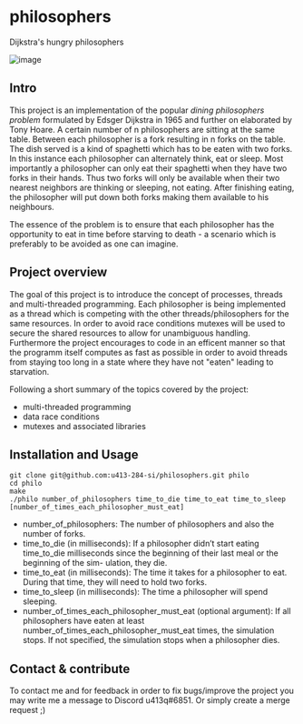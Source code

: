 # philosophers
Dijkstra's hungry philosophers

![image](https://github.com/u413-284-si/philosophers/assets/66411482/50c2798b-31bc-4b23-a8af-585fa3f37d28)

## Intro
This project is an implementation of the popular *dining philosophers problem* formulated by Edsger Dijkstra in 1965 and further on elaborated by Tony Hoare.
A certain number of n philosophers are sitting at the same table. Between each philosopher is a fork resulting in n forks on the table. The dish served is a kind of spaghetti which has to be eaten with two forks. In this instance each philosopher can alternately think, eat or sleep. Most importantly a philosopher can only eat their spaghetti when they have two forks in their hands. Thus two forks will only be available when their two nearest neighbors are thinking or sleeping, not eating. After finishing eating, the philosopher will put down both forks making them available to his neighbours. 

The essence of the problem is to ensure that each philosopher has the opportunity to eat in time before starving to death - a scenario which is preferably to be avoided as one can imagine.

## Project overview

The goal of this project is to introduce the concept of processes, threads and multi-threaded programming. Each philosopher is being implemented as a thread which is competing with the other threads/philosophers for the same resources. In order to avoid race conditions mutexes will be used to secure the shared resources to allow for unambiguous handling. Furthermore the project encourages to code in an efficent manner so that the programm itself computes as fast as possible in order to avoid threads from staying too long in a state where they have not "eaten" leading to starvation.

Following a short summary of the topics covered by the project:

- multi-threaded programming
- data race conditions
- mutexes and associated libraries

## Installation and Usage

```
git clone git@github.com:u413-284-si/philosophers.git philo
cd philo
make
./philo number_of_philosophers time_to_die time_to_eat time_to_sleep [number_of_times_each_philosopher_must_eat]
```
- number_of_philosophers: The number of philosophers and also the number
of forks.
- time_to_die (in milliseconds): If a philosopher didn’t start eating time_to_die
milliseconds since the beginning of their last meal or the beginning of the sim-
ulation, they die.
- time_to_eat (in milliseconds): The time it takes for a philosopher to eat.
During that time, they will need to hold two forks.
- time_to_sleep (in milliseconds): The time a philosopher will spend sleeping.
- number_of_times_each_philosopher_must_eat (optional argument): If all
philosophers have eaten at least number_of_times_each_philosopher_must_eat
times, the simulation stops. If not specified, the simulation stops when a
philosopher dies.


## Contact & contribute

To contact me and for feedback in order to fix bugs/improve the project you may write me a message to Discord u413q#6851. Or simply create a merge request ;)

